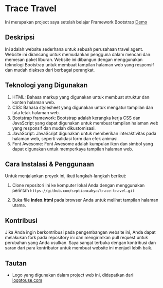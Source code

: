 # Trace Travel

Ini merupakan project saya setelah belajar Framework Bootstrap
[Demo](https://septiancahya.github.io/trace-travel/)

## Deskripsi

Ini adalah website sederhana untuk sebuah perusahaan travel agent. Website ini dirancang untuk memudahkan pengguna dalam mencari dan memesan paket liburan. Website ini dibangun dengan menggunakan teknologi Bootstrap untuk membuat tampilan halaman web yang responsif dan mudah diakses dari berbagai perangkat.

## Teknologi yang Digunakan

1. HTML: Bahasa markup yang digunakan untuk membuat struktur dan konten halaman web.
2.  CSS: Bahasa stylesheet yang digunakan untuk mengatur tampilan dan tata letak halaman web.
3. Bootstrap framework: Bootstrap adalah kerangka kerja CSS dan JavaScript yang dapat digunakan untuk membuat tampilan halaman web yang responsif dan mudah dikustomisasi.
4. JavaScript: JavaScript digunakan untuk memberikan interaktivitas pada halaman web, seperti validasi form dan efek animasi.
5. Font Awesome: Font Awesome adalah kumpulan ikon dan simbol yang dapat digunakan untuk memperkaya tampilan halaman web.

## Cara Instalasi & Penggunaan

Untuk menjalankan proyek ini, ikuti langkah-langkah berikut:

 1. Clone repositori ini ke komputer lokal Anda dengan menggunakan perintah `https://github.com/septiancahya/trace-travel.git`
 
 2. Buka file **index.html** pada browser Anda untuk melihat tampilan halaman utama.

## Kontribusi

Jika Anda ingin berkontribusi pada pengembangan website ini, Anda dapat melakukan fork pada repository ini dan mengirimkan pull request untuk perubahan yang Anda usulkan. Saya sangat terbuka dengan kontribusi dan saran dari para kontributor untuk membuat website ini menjadi lebih baik.

## Tautan

 - Logo yang digunakan dalam project web ini, didapatkan dari [logotouse.com](https://www.logotouse.com/)

